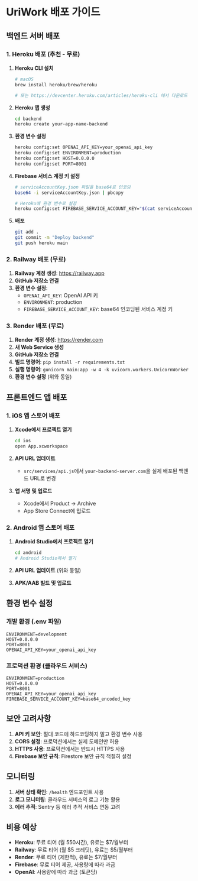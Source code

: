 # UriWork 배포 가이드

## 백엔드 서버 배포

### 1. Heroku 배포 (추천 - 무료)

1. **Heroku CLI 설치**
   ```bash
   # macOS
   brew install heroku/brew/heroku
   
   # 또는 https://devcenter.heroku.com/articles/heroku-cli 에서 다운로드
   ```

2. **Heroku 앱 생성**
   ```bash
   cd backend
   heroku create your-app-name-backend
   ```

3. **환경 변수 설정**
   ```bash
   heroku config:set OPENAI_API_KEY=your_openai_api_key
   heroku config:set ENVIRONMENT=production
   heroku config:set HOST=0.0.0.0
   heroku config:set PORT=8001
   ```

4. **Firebase 서비스 계정 키 설정**
   ```bash
   # serviceAccountKey.json 파일을 base64로 인코딩
   base64 -i serviceAccountKey.json | pbcopy
   
   # Heroku에 환경 변수로 설정
   heroku config:set FIREBASE_SERVICE_ACCOUNT_KEY="$(cat serviceAccountKey.json | base64)"
   ```

5. **배포**
   ```bash
   git add .
   git commit -m "Deploy backend"
   git push heroku main
   ```

### 2. Railway 배포 (무료)

1. **Railway 계정 생성**: https://railway.app
2. **GitHub 저장소 연결**
3. **환경 변수 설정**:
   - `OPENAI_API_KEY`: OpenAI API 키
   - `ENVIRONMENT`: production
   - `FIREBASE_SERVICE_ACCOUNT_KEY`: base64 인코딩된 서비스 계정 키

### 3. Render 배포 (무료)

1. **Render 계정 생성**: https://render.com
2. **새 Web Service 생성**
3. **GitHub 저장소 연결**
4. **빌드 명령어**: `pip install -r requirements.txt`
5. **실행 명령어**: `gunicorn main:app -w 4 -k uvicorn.workers.UvicornWorker`
6. **환경 변수 설정** (위와 동일)

## 프론트엔드 앱 배포

### 1. iOS 앱 스토어 배포

1. **Xcode에서 프로젝트 열기**
   ```bash
   cd ios
   open App.xcworkspace
   ```

2. **API URL 업데이트**
   - `src/services/api.js`에서 `your-backend-server.com`을 실제 배포된 백엔드 URL로 변경

3. **앱 서명 및 업로드**
   - Xcode에서 Product → Archive
   - App Store Connect에 업로드

### 2. Android 앱 스토어 배포

1. **Android Studio에서 프로젝트 열기**
   ```bash
   cd android
   # Android Studio에서 열기
   ```

2. **API URL 업데이트** (위와 동일)

3. **APK/AAB 빌드 및 업로드**

## 환경 변수 설정

### 개발 환경 (.env 파일)
```env
ENVIRONMENT=development
HOST=0.0.0.0
PORT=8001
OPENAI_API_KEY=your_openai_api_key
```

### 프로덕션 환경 (클라우드 서비스)
```env
ENVIRONMENT=production
HOST=0.0.0.0
PORT=8001
OPENAI_API_KEY=your_openai_api_key
FIREBASE_SERVICE_ACCOUNT_KEY=base64_encoded_key
```

## 보안 고려사항

1. **API 키 보안**: 절대 코드에 하드코딩하지 말고 환경 변수 사용
2. **CORS 설정**: 프로덕션에서는 실제 도메인만 허용
3. **HTTPS 사용**: 프로덕션에서는 반드시 HTTPS 사용
4. **Firebase 보안 규칙**: Firestore 보안 규칙 적절히 설정

## 모니터링

1. **서버 상태 확인**: `/health` 엔드포인트 사용
2. **로그 모니터링**: 클라우드 서비스의 로그 기능 활용
3. **에러 추적**: Sentry 등 에러 추적 서비스 연동 고려

## 비용 예상

- **Heroku**: 무료 티어 (월 550시간), 유료는 $7/월부터
- **Railway**: 무료 티어 (월 $5 크레딧), 유료는 $5/월부터
- **Render**: 무료 티어 (제한적), 유료는 $7/월부터
- **Firebase**: 무료 티어 제공, 사용량에 따라 과금
- **OpenAI**: 사용량에 따라 과금 (토큰당)
